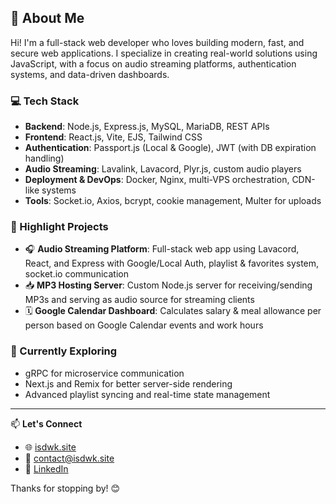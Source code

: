 ## 👋 About Me

Hi! I'm a full-stack web developer who loves building modern, fast, and secure web applications. I specialize in creating real-world solutions using JavaScript, with a focus on audio streaming platforms, authentication systems, and data-driven dashboards.

### 💻 Tech Stack
- **Backend**: Node.js, Express.js, MySQL, MariaDB, REST APIs
- **Frontend**: React.js, Vite, EJS, Tailwind CSS
- **Authentication**: Passport.js (Local & Google), JWT (with DB expiration handling)
- **Audio Streaming**: Lavalink, Lavacord, Plyr.js, custom audio players
- **Deployment & DevOps**: Docker, Nginx, multi-VPS orchestration, CDN-like systems
- **Tools**: Socket.io, Axios, bcrypt, cookie management, Multer for uploads

### 🔧 Highlight Projects
- 🎧 **Audio Streaming Platform**: Full-stack web app using Lavacord, React, and Express with Google/Local Auth, playlist & favorites system, socket.io communication
- 📥 **MP3 Hosting Server**: Custom Node.js server for receiving/sending MP3s and serving as audio source for streaming clients
- 🗓 **Google Calendar Dashboard**: Calculates salary & meal allowance per person based on Google Calendar events and work hours

### 🚀 Currently Exploring
- gRPC for microservice communication
- Next.js and Remix for better server-side rendering
- Advanced playlist syncing and real-time state management

---

📫 **Let's Connect**
- 🌐 [isdwk.site](https://isdwk.site)
- 📧 contact@isdwk.site
- 💼 [LinkedIn](https://www.linkedin.com/in/isdwk-7b929b33a)

Thanks for stopping by! 😊

